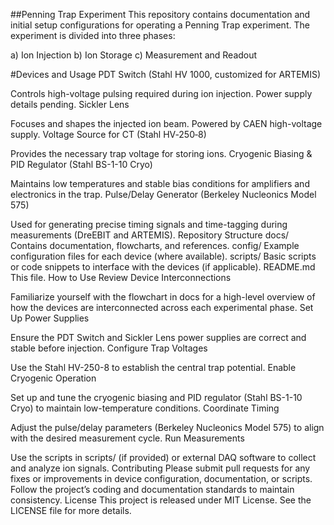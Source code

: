 ##Penning Trap Experiment
This repository contains documentation and initial setup configurations for operating a Penning Trap experiment. The experiment is divided into three phases:

a) Ion Injection
b) Ion Storage
c) Measurement and Readout

#Devices and Usage
PDT Switch (Stahl HV 1000, customized for ARTEMIS)

Controls high-voltage pulsing required during ion injection.
Power supply details pending.
Sickler Lens

Focuses and shapes the injected ion beam.
Powered by CAEN high-voltage supply.
Voltage Source for CT (Stahl HV‐250‐8)

Provides the necessary trap voltage for storing ions.
Cryogenic Biasing & PID Regulator (Stahl BS-1-10 Cryo)

Maintains low temperatures and stable bias conditions for amplifiers and electronics in the trap.
Pulse/Delay Generator (Berkeley Nucleonics Model 575)

Used for generating precise timing signals and time-tagging during measurements (DreEBIT and ARTEMIS).
Repository Structure
docs/
Contains documentation, flowcharts, and references.
config/
Example configuration files for each device (where available).
scripts/
Basic scripts or code snippets to interface with the devices (if applicable).
README.md
This file.
How to Use
Review Device Interconnections

Familiarize yourself with the flowchart in docs for a high-level overview of how the devices are interconnected across each experimental phase.
Set Up Power Supplies

Ensure the PDT Switch and Sickler Lens power supplies are correct and stable before injection.
Configure Trap Voltages

Use the Stahl HV-250-8 to establish the central trap potential.
Enable Cryogenic Operation

Set up and tune the cryogenic biasing and PID regulator (Stahl BS-1-10 Cryo) to maintain low-temperature conditions.
Coordinate Timing

Adjust the pulse/delay parameters (Berkeley Nucleonics Model 575) to align with the desired measurement cycle.
Run Measurements

Use the scripts in scripts/ (if provided) or external DAQ software to collect and analyze ion signals.
Contributing
Please submit pull requests for any fixes or improvements in device configuration, documentation, or scripts.
Follow the project’s coding and documentation standards to maintain consistency.
License
This project is released under MIT License. See the LICENSE file for more details.
